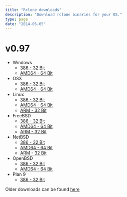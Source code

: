 ```yaml
---
title: "Rclone downloads"
description: "Download rclone binaries for your OS."
type: page
date: "2014-05-05"
---
```


v0.97
=====

  * Windows
    * [386 - 32 Bit](http://downloads.rclone.org/rclone-v0.97-windows-386.zip)
    * [AMD64 - 64 Bit](http://downloads.rclone.org/rclone-v0.97-windows-amd64.zip)
  * OSX
    * [386 - 32 Bit](http://downloads.rclone.org/rclone-v0.97-osx-386.zip)
    * [AMD64 - 64 Bit](http://downloads.rclone.org/rclone-v0.97-osx-amd64.zip)
  * Linux
    * [386 - 32 Bit](http://downloads.rclone.org/rclone-v0.97-linux-386.zip)
    * [AMD64 - 64 Bit](http://downloads.rclone.org/rclone-v0.97-linux-amd64.zip)
    * [ARM - 32 Bit](http://downloads.rclone.org/rclone-v0.97-linux-arm.zip)
  * FreeBSD
    * [386 - 32 Bit](http://downloads.rclone.org/rclone-v0.97-freebsd-386.zip)
    * [AMD64 - 64 Bit](http://downloads.rclone.org/rclone-v0.97-freebsd-amd64.zip)
    * [ARM - 32 Bit](http://downloads.rclone.org/rclone-v0.97-freebsd-arm.zip)
  * NetBSD
    * [386 - 32 Bit](http://downloads.rclone.org/rclone-v0.97-netbsd-386.zip)
    * [AMD64 - 64 Bit](http://downloads.rclone.org/rclone-v0.97-netbsd-amd64.zip)
    * [ARM - 32 Bit](http://downloads.rclone.org/rclone-v0.97-netbsd-arm.zip)
  * OpenBSD
    * [386 - 32 Bit](http://downloads.rclone.org/rclone-v0.97-openbsd-386.zip)
    * [AMD64 - 64 Bit](http://downloads.rclone.org/rclone-v0.97-openbsd-amd64.zip)
  * Plan 9
    * [386 - 32 Bit](http://downloads.rclone.org/rclone-v0.97-plan9-386.zip)

Older downloads can be found [here](http://downloads.rclone.org/)

